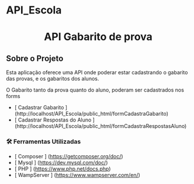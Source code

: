# API_Escola
<h1 style = "text-align: center; font-weight: bold;"> API  Gabarito de prova</h1>

##  Sobre o Projeto

Esta aplicação oferece uma API onde poderar estar cadastrando o gabarito das provas, e os gabaritos dos alunos.


O Gabarito tanto da prova quanto do aluno, poderam ser cadastrados nos forms 

- [ Cadastrar Gabarito ] (http://localhost/API_Escola/public_html/formCadastraGabarito)
- [ Cadastrar Respostas do Aluno ] (http://localhost/API_Escola/public_html/formCadastraRespostasAluno)

### 🛠 Ferramentas Utilizadas

- [ Composer ] (https://getcomposer.org/doc/)
- [ Mysql ] (https://dev.mysql.com/doc/)
- [ PHP ] (https://www.php.net/docs.php) 
- [ WampServer ] (https://www.wampserver.com/en/)






